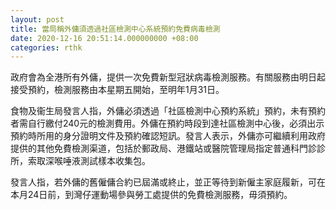 ```yaml
---
layout: post
title: 當局稱外傭須透過社區檢測中心系統預約免費病毒檢測
date: 2020-12-16 20:51:14.000000000 +08:00
categories: rthk
---
```


政府會為全港所有外傭，提供一次免費新型冠狀病毒檢測服務。有關服務由明日起接受預約，檢測服務由本星期五開始，至明年1月31日。
 
食物及衞生局發言人指，外傭必須透過「社區檢測中心預約系統」預約，未有預約者需自行繳付240元的檢測費用。外傭在預約時段到達社區檢測中心後，必須出示預約時所用的身分證明文件及預約確認短訊。發言人表示，外傭亦可繼續利用政府提供的其他免費檢測渠道，包括於郵政局、港鐵站或醫院管理局指定普通科門診診所，索取深喉唾液測試樣本收集包。

發言人指，若外傭的舊僱傭合約已屆滿或終止，並正等待到新僱主家庭履新，可在本月24日前，到灣仔運動場參與勞工處提供的免費檢測服務，毋須預約。
